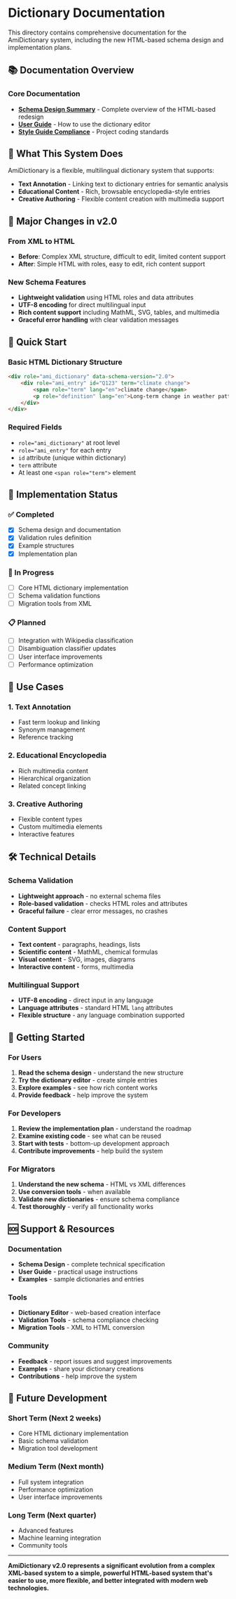 # Dictionary Documentation

This directory contains comprehensive documentation for the AmiDictionary system, including the new HTML-based schema design and implementation plans.

## 📚 Documentation Overview

### **Core Documentation**
- **[Schema Design Summary](amidictionary_schema_design.md)** - Complete overview of the HTML-based redesign
- **[User Guide](../dictionary_editor/USER_GUIDE.md)** - How to use the dictionary editor
- **[Style Guide Compliance](../style_guide_compliance.md)** - Project coding standards

## 🎯 What This System Does

AmiDictionary is a flexible, multilingual dictionary system that supports:

- **Text Annotation** - Linking text to dictionary entries for semantic analysis
- **Educational Content** - Rich, browsable encyclopedia-style entries
- **Creative Authoring** - Flexible content creation with multimedia support

## 🔄 Major Changes in v2.0

### **From XML to HTML**
- **Before**: Complex XML structure, difficult to edit, limited content support
- **After**: Simple HTML with roles, easy to edit, rich content support

### **New Schema Features**
- **Lightweight validation** using HTML roles and data attributes
- **UTF-8 encoding** for direct multilingual input
- **Rich content support** including MathML, SVG, tables, and multimedia
- **Graceful error handling** with clear validation messages

## 🚀 Quick Start

### **Basic HTML Dictionary Structure**
```html
<div role="ami_dictionary" data-schema-version="2.0">
    <div role="ami_entry" id="Q123" term="climate change">
        <span role="term" lang="en">climate change</span>
        <p role="definition" lang="en">Long-term change in weather patterns</p>
    </div>
</div>
```

### **Required Fields**
- `role="ami_dictionary"` at root level
- `role="ami_entry"` for each entry
- `id` attribute (unique within dictionary)
- `term` attribute
- At least one `<span role="term">` element

## 🔧 Implementation Status

### **✅ Completed**
- [x] Schema design and documentation
- [x] Validation rules definition
- [x] Example structures
- [x] Implementation plan

### **🔄 In Progress**
- [ ] Core HTML dictionary implementation
- [ ] Schema validation functions
- [ ] Migration tools from XML

### **📋 Planned**
- [ ] Integration with Wikipedia classification
- [ ] Disambiguation classifier updates
- [ ] User interface improvements
- [ ] Performance optimization

## 🎨 Use Cases

### **1. Text Annotation**
- Fast term lookup and linking
- Synonym management
- Reference tracking

### **2. Educational Encyclopedia**
- Rich multimedia content
- Hierarchical organization
- Related concept linking

### **3. Creative Authoring**
- Flexible content types
- Custom multimedia elements
- Interactive features

## 🛠️ Technical Details

### **Schema Validation**
- **Lightweight approach** - no external schema files
- **Role-based validation** - checks HTML roles and attributes
- **Graceful failure** - clear error messages, no crashes

### **Content Support**
- **Text content** - paragraphs, headings, lists
- **Scientific content** - MathML, chemical formulas
- **Visual content** - SVG, images, diagrams
- **Interactive content** - forms, multimedia

### **Multilingual Support**
- **UTF-8 encoding** - direct input in any language
- **Language attributes** - standard HTML `lang` attributes
- **Flexible structure** - any language combination supported

## 📖 Getting Started

### **For Users**
1. **Read the schema design** - understand the new structure
2. **Try the dictionary editor** - create simple entries
3. **Explore examples** - see how rich content works
4. **Provide feedback** - help improve the system

### **For Developers**
1. **Review the implementation plan** - understand the roadmap
2. **Examine existing code** - see what can be reused
3. **Start with tests** - bottom-up development approach
4. **Contribute improvements** - help build the system

### **For Migrators**
1. **Understand the new schema** - HTML vs XML differences
2. **Use conversion tools** - when available
3. **Validate new dictionaries** - ensure schema compliance
4. **Test thoroughly** - verify all functionality works

## 🆘 Support & Resources

### **Documentation**
- **Schema Design** - complete technical specification
- **User Guide** - practical usage instructions
- **Examples** - sample dictionaries and entries

### **Tools**
- **Dictionary Editor** - web-based creation interface
- **Validation Tools** - schema compliance checking
- **Migration Tools** - XML to HTML conversion

### **Community**
- **Feedback** - report issues and suggest improvements
- **Examples** - share your dictionary creations
- **Contributions** - help improve the system

## 🔮 Future Development

### **Short Term (Next 2 weeks)**
- Core HTML dictionary implementation
- Basic schema validation
- Migration tool development

### **Medium Term (Next month)**
- Full system integration
- Performance optimization
- User interface improvements

### **Long Term (Next quarter)**
- Advanced features
- Machine learning integration
- Community tools

---

**AmiDictionary v2.0 represents a significant evolution from a complex XML-based system to a simple, powerful HTML-based system that's easier to use, more flexible, and better integrated with modern web technologies.**






